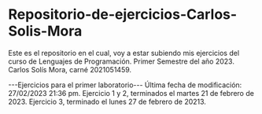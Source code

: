 # Repositorio-de-ejercicios-Carlos-Solis-Mora
Este es el repositorio en el cual, voy a estar subiendo mis ejercicios del curso de Lenguajes de Programación. Primer Semestre del año 2023. Carlos Solís Mora, carné 2021051459.

---Ejercicios para el primer laboratorio---
Última fecha de modificación:  27/02/2023 21:36 pm.
Ejercicio 1 y 2, terminados el martes 21 de febrero de 2023.
Ejercicio 3,  terminado el lunes 27 de febrero de 20213.
